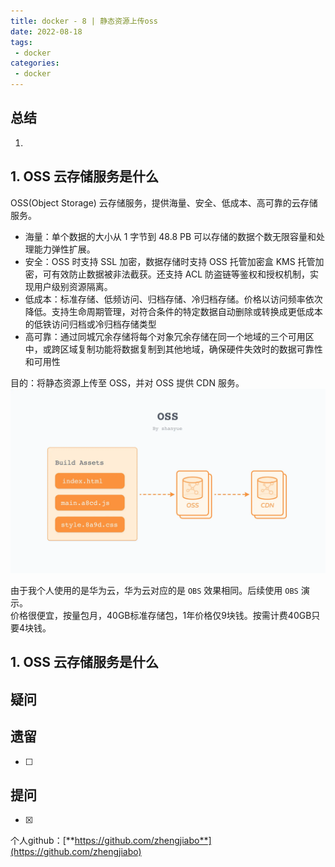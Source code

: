 ```yaml
---
title: docker - 8 | 静态资源上传oss
date: 2022-08-18
tags:
 - docker
categories: 
 - docker
---
```

 

## 总结
1.  




## 1. OSS 云存储服务是什么
OSS(Object Storage) 云存储服务，提供海量、安全、低成本、高可靠的云存储服务。       
- 海量：单个数据的大小从 1 字节到 48.8 PB 可以存储的数据个数无限容量和处理能力弹性扩展。 
- 安全：OSS 时支持 SSL 加密，数据存储时支持 OSS 托管加密盒 KMS 托管加密，可有效防止数据被非法截获。还支持 ACL 防盗链等鉴权和授权机制，实现用户级别资源隔离。 
- 低成本：标准存储、低频访问、归档存储、冷归档存储。价格以访问频率依次降低。支持生命周期管理，对符合条件的特定数据自动删除或转换成更低成本的低铁访问归档或冷归档存储类型   
- 高可靠：通过同城冗余存储将每个对象冗余存储在同一个地域的三个可用区中，或跨区域复制功能将数据复制到其他地域，确保硬件失效时的数据可靠性和可用性      


目的：将静态资源上传至 OSS，并对 OSS 提供 CDN 服务。 
![](./220818/1.png)  

由于我个人使用的是华为云，华为云对应的是 `OBS` 效果相同。后续使用 `OBS` 演示。            
价格很便宜，按量包月，40GB标准存储包，1年价格仅9块钱。按需计费40GB只要4块钱。    


## 1. OSS 云存储服务是什么
   


## 疑问







## 遗留
- [ ] 



## 提问
- [x] 

个人github：[**https://github.com/zhengjiabo**](https://github.com/zhengjiabo) 